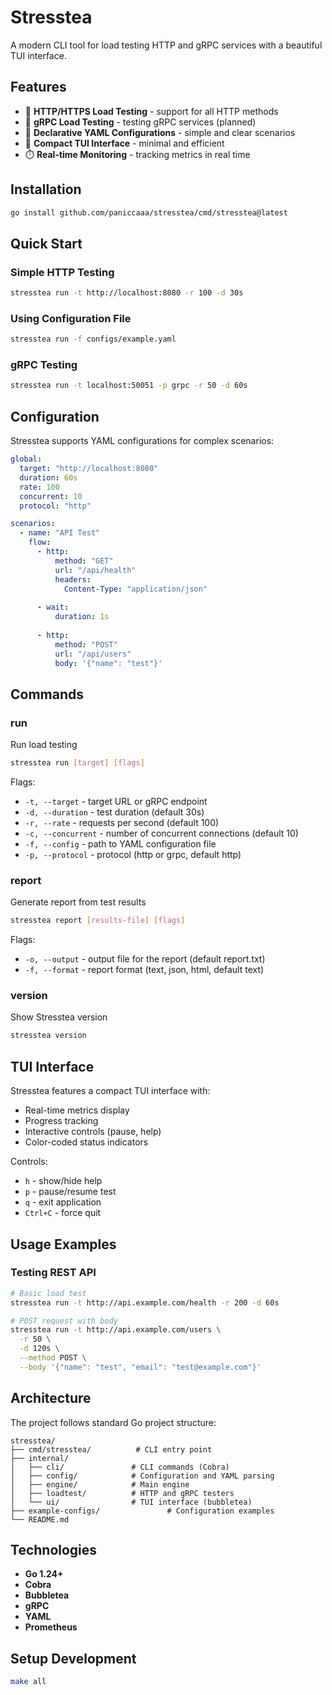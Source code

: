 # Stresstea

A modern CLI tool for load testing HTTP and gRPC services with a beautiful TUI interface.

## Features

- 🚀 **HTTP/HTTPS Load Testing** - support for all HTTP methods
- 🔌 **gRPC Load Testing** - testing gRPC services (planned)
- 📝 **Declarative YAML Configurations** - simple and clear scenarios
- 🎨 **Compact TUI Interface** - minimal and efficient
- ⏱️ **Real-time Monitoring** - tracking metrics in real time

## Installation

```bash
go install github.com/paniccaaa/stresstea/cmd/stresstea@latest
```

## Quick Start

### Simple HTTP Testing

```bash
stresstea run -t http://localhost:8080 -r 100 -d 30s
```

### Using Configuration File

```bash
stresstea run -f configs/example.yaml
```

### gRPC Testing

```bash
stresstea run -t localhost:50051 -p grpc -r 50 -d 60s
```

## Configuration

Stresstea supports YAML configurations for complex scenarios:

```yaml
global:
  target: "http://localhost:8080"
  duration: 60s
  rate: 100
  concurrent: 10
  protocol: "http"

scenarios:
  - name: "API Test"
    flow:
      - http:
          method: "GET"
          url: "/api/health"
          headers:
            Content-Type: "application/json"
      
      - wait:
          duration: 1s
      
      - http:
          method: "POST"
          url: "/api/users"
          body: '{"name": "test"}'
```

## Commands

### run
Run load testing

```bash
stresstea run [target] [flags]
```

Flags:
- `-t, --target` - target URL or gRPC endpoint
- `-d, --duration` - test duration (default 30s)
- `-r, --rate` - requests per second (default 100)
- `-c, --concurrent` - number of concurrent connections (default 10)
- `-f, --config` - path to YAML configuration file
- `-p, --protocol` - protocol (http or grpc, default http)

### report
Generate report from test results

```bash
stresstea report [results-file] [flags]
```

Flags:
- `-o, --output` - output file for the report (default report.txt)
- `-f, --format` - report format (text, json, html, default text)

### version
Show Stresstea version

```bash
stresstea version
```

## TUI Interface

Stresstea features a compact TUI interface with:
- Real-time metrics display
- Progress tracking
- Interactive controls (pause, help)
- Color-coded status indicators

Controls:
- `h` - show/hide help
- `p` - pause/resume test
- `q` - exit application
- `Ctrl+C` - force quit

## Usage Examples

### Testing REST API

```bash
# Basic load test
stresstea run -t http://api.example.com/health -r 200 -d 60s

# POST request with body
stresstea run -t http://api.example.com/users \
  -r 50 \
  -d 120s \
  --method POST \
  --body '{"name": "test", "email": "test@example.com"}'
```

## Architecture

The project follows standard Go project structure:

```
stresstea/
├── cmd/stresstea/          # CLI entry point
├── internal/
│   ├── cli/               # CLI commands (Cobra)
│   ├── config/            # Configuration and YAML parsing
│   ├── engine/            # Main engine
│   ├── loadtest/          # HTTP and gRPC testers
│   └── ui/                # TUI interface (bubbletea)
├── example-configs/               # Configuration examples
└── README.md
```

## Technologies

- **Go 1.24+** 
- **Cobra** 
- **Bubbletea** 
- **gRPC**
- **YAML** 
- **Prometheus** 

## Setup Development

```bash
make all
```